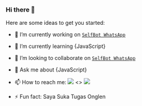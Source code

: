 ### Hi there 👋


Here are some ideas to get you started:

- 🔭 I’m currently working on [`SelfBot WhatsApp`](https://github.com/alanwildan/SELF-WA)
- 🌱 I’m currently learning {JavaScript}
- 👯 I’m looking to collaborate on [`SelfBot WhatsApp`](https://github.com/alanwildan/SELF-WA)
- 💬 Ask me about {JavaScript}
- 📫 How to reach me: <a href="http://wa.me/6285793432434/?i=81okh27ab18i&utm_content=k4y4j00" target="blank"><img src="https://img.shields.io/badge/Whatsapp-30302f?style=flat&logo=whatsapp" /></a> <> <a href="https://www.instagram.com/shitpost.id_._/?i=81okh27ab18i&utm_content=k4y4j00" target="blank"><img src="https://img.shields.io/badge/Instagram-30302f?style=flat&logo=instagram" /></a>

- ⚡ Fun fact: Saya Suka Tugas Onglen
